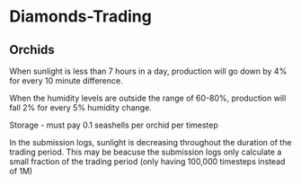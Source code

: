 # Diamonds-Trading

## Orchids
When sunlight is less than 7 hours in a day, production will go down by 4% for every 10 minute difference.

When the humidity levels are outside the range of 60-80%, production will fall 2% for every 5% humidity change.

Storage - must pay 0.1 seashells per orchid per timestep

In the submission logs, sunlight is decreasing throughout the duration of the trading period. This may be beacuse
the submission logs only calculate a small fraction of the trading period (only having 100,000 timesteps instead of 1M) 